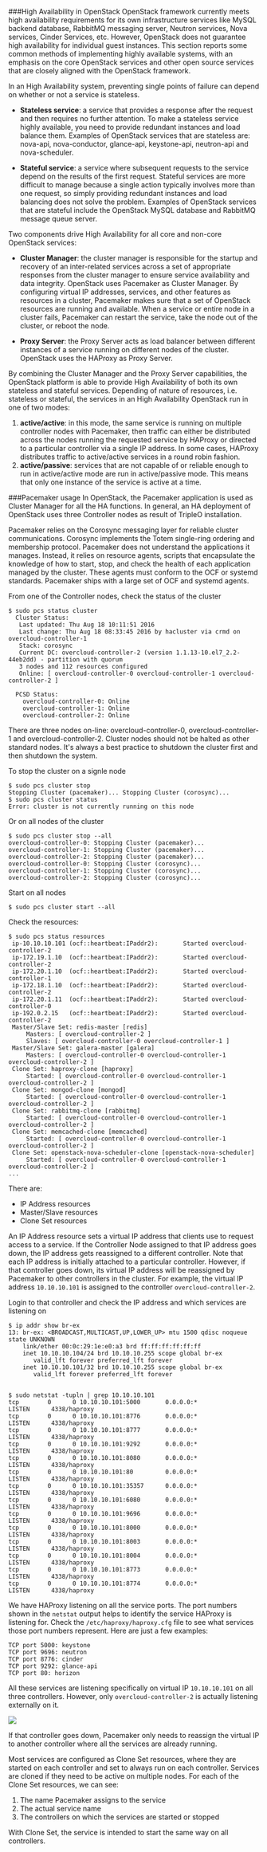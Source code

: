 ###High Availability in OpenStack
OpenStack framework currently meets high availability requirements for its own infrastructure services like MySQL backend database, RabbitMQ messaging server, Neutron services, Nova services, Cinder Services, etc. However, OpenStack does not guarantee high availability for individual guest instances. This section reports some common methods of implementing highly available systems, with an emphasis on the core OpenStack services and other open source services that are closely aligned with the OpenStack framework.

In an High Availability system, preventing single points of failure can depend on whether or not a service is stateless.

* **Stateless service**: a service that provides a response after the request and then requires no further attention. To make a stateless service highly available, you need to provide redundant instances and load balance them. Examples of OpenStack services that are stateless are: nova-api, nova-conductor, glance-api, keystone-api, neutron-api and nova-scheduler.

* **Stateful service**: a service where subsequent requests to the service depend on the results of the first request. Stateful services are more difficult to manage because a single action typically involves more than one request, so simply providing redundant instances and load balancing does not solve the problem. Examples of OpenStack services that are stateful include the OpenStack MySQL database and RabbitMQ message queue server.

Two components drive High Availability for all core and non-core OpenStack services:

* **Cluster Manager**: the cluster manager is responsible for the startup and recovery of an inter-related services across a set of appropriate responses from the cluster manager to ensure service availability and data integrity. OpenStack uses Pacemaker as Cluster Manager. By configuring virtual IP addresses, services, and other features as resources in a cluster, Pacemaker makes sure that a set of OpenStack resources are running and available. When a service or entire node in a cluster fails, Pacemaker can restart the service, take the node out of the cluster, or reboot the node. 

* **Proxy Server**: the Proxy Server acts as load balancer between different instances of a service running on different nodes of the cluster. OpenStack uses the HAProxy as Proxy Server.

By combining the Cluster Manager and the Proxy Server capabilities, the OpenStack platform is able to provide High Availability of both its own stateless and stateful services. Depending of nature of resources, i.e. stateless or stateful, the services in an High Availability OpenStack run in one of two modes:

  1. **active/active**: in this mode, the same service is running on multiple controller nodes with Pacemaker, then traffic can either be distributed across the nodes running the requested service by HAProxy or directed to a particular controller via a single IP address. In some cases, HAProxy distributes traffic to active/active services in a round robin fashion.
  2. **active/passive**: services that are not capable of or reliable enough to run in active/active mode are run in active/passive mode. This means that only one instance of the service is active at a time.
  
###Pacemaker usage
In OpenStack, the Pacemaker application is used as Cluster Manager for all the HA functions. In general, an HA deployment of OpenStack uses three Controller nodes as result of TripleO installation.

Pacemaker relies on the Corosync messaging layer for reliable cluster communications. Corosync implements the Totem single-ring ordering and membership protocol. Pacemaker does not understand the applications it manages. Instead, it relies on resource agents, scripts that encapsulate the knowledge of how to start, stop, and check the health of each application managed by the cluster. These agents must conform to the OCF or systemd standards. Pacemaker ships with a large set of OCF and systemd agents.

From one of the Controller nodes, check the status of the cluster

    $ sudo pcs status cluster
      Cluster Status:
       Last updated: Thu Aug 18 10:11:51 2016
       Last change: Thu Aug 18 08:33:45 2016 by hacluster via crmd on overcloud-controller-1
       Stack: corosync
       Current DC: overcloud-controller-2 (version 1.1.13-10.el7_2.2-44eb2dd) - partition with quorum
       3 nodes and 112 resources configured
       Online: [ overcloud-controller-0 overcloud-controller-1 overcloud-controller-2 ]
      
      PCSD Status:
        overcloud-controller-0: Online
        overcloud-controller-1: Online
        overcloud-controller-2: Online

There are three nodes on-line: overcloud-controller-0, overcloud-controller-1 and overcloud-controller-2. Cluster nodes should not be halted as other standard nodes. It's always a best practice to shutdown the cluster first and then shutdown the system.

To stop the cluster on a signle node

    $ sudo pcs cluster stop
    Stopping Cluster (pacemaker)... Stopping Cluster (corosync)...
    $ sudo pcs cluster status
    Error: cluster is not currently running on this node

Or on all nodes of the cluster

    $ sudo pcs cluster stop --all
    overcloud-controller-0: Stopping Cluster (pacemaker)...
    overcloud-controller-1: Stopping Cluster (pacemaker)...
    overcloud-controller-2: Stopping Cluster (pacemaker)...
    overcloud-controller-0: Stopping Cluster (corosync)...
    overcloud-controller-1: Stopping Cluster (corosync)...
    overcloud-controller-2: Stopping Cluster (corosync)...

Start on all nodes

    $ sudo pcs cluster start --all

Check the resources:

    $ sudo pcs status resources
     ip-10.10.10.101 (ocf::heartbeat:IPaddr2):       Started overcloud-controller-2
     ip-172.19.1.10  (ocf::heartbeat:IPaddr2):       Started overcloud-controller-2
     ip-172.20.1.10  (ocf::heartbeat:IPaddr2):       Started overcloud-controller-1
     ip-172.18.1.10  (ocf::heartbeat:IPaddr2):       Started overcloud-controller-2
     ip-172.20.1.11  (ocf::heartbeat:IPaddr2):       Started overcloud-controller-0
     ip-192.0.2.15   (ocf::heartbeat:IPaddr2):       Started overcloud-controller-2
     Master/Slave Set: redis-master [redis]
         Masters: [ overcloud-controller-2 ]
         Slaves: [ overcloud-controller-0 overcloud-controller-1 ]
     Master/Slave Set: galera-master [galera]
         Masters: [ overcloud-controller-0 overcloud-controller-1 overcloud-controller-2 ]
     Clone Set: haproxy-clone [haproxy]
         Started: [ overcloud-controller-0 overcloud-controller-1 overcloud-controller-2 ]
     Clone Set: mongod-clone [mongod]
         Started: [ overcloud-controller-0 overcloud-controller-1 overcloud-controller-2 ]
     Clone Set: rabbitmq-clone [rabbitmq]
         Started: [ overcloud-controller-0 overcloud-controller-1 overcloud-controller-2 ]
     Clone Set: memcached-clone [memcached]
         Started: [ overcloud-controller-0 overcloud-controller-1 overcloud-controller-2 ]
     Clone Set: openstack-nova-scheduler-clone [openstack-nova-scheduler]
         Started: [ overcloud-controller-0 overcloud-controller-1 overcloud-controller-2 ]
    ...

There are:

* IP Address resources
* Master/Slave resources
* Clone Set resources

An IP Address resource sets a virtual IP address that clients use to request access to a service. If the Controller Node assigned to that IP address goes down, the IP address gets reassigned to a different controller. Note that each IP address is initially attached to a particular controller. However, if that controller goes down, its virtual IP address will be reassigned by Pacemaker to other controllers in the cluster. For example, the virtual IP address ``10.10.10.101``  is assigned to the controller ``overcloud-controller-2``.

Login to that controller and check the IP address and which services are listening on

    $ ip addr show br-ex
    13: br-ex: <BROADCAST,MULTICAST,UP,LOWER_UP> mtu 1500 qdisc noqueue state UNKNOWN
        link/ether 00:0c:29:1e:e0:a3 brd ff:ff:ff:ff:ff:ff
        inet 10.10.10.104/24 brd 10.10.10.255 scope global br-ex
           valid_lft forever preferred_lft forever
        inet 10.10.10.101/32 brd 10.10.10.255 scope global br-ex
           valid_lft forever preferred_lft forever


    $ sudo netstat -tupln | grep 10.10.10.101
    tcp        0      0 10.10.10.101:5000       0.0.0.0:*               LISTEN      4338/haproxy
    tcp        0      0 10.10.10.101:8776       0.0.0.0:*               LISTEN      4338/haproxy
    tcp        0      0 10.10.10.101:8777       0.0.0.0:*               LISTEN      4338/haproxy
    tcp        0      0 10.10.10.101:9292       0.0.0.0:*               LISTEN      4338/haproxy
    tcp        0      0 10.10.10.101:8080       0.0.0.0:*               LISTEN      4338/haproxy
    tcp        0      0 10.10.10.101:80         0.0.0.0:*               LISTEN      4338/haproxy
    tcp        0      0 10.10.10.101:35357      0.0.0.0:*               LISTEN      4338/haproxy
    tcp        0      0 10.10.10.101:6080       0.0.0.0:*               LISTEN      4338/haproxy
    tcp        0      0 10.10.10.101:9696       0.0.0.0:*               LISTEN      4338/haproxy
    tcp        0      0 10.10.10.101:8000       0.0.0.0:*               LISTEN      4338/haproxy
    tcp        0      0 10.10.10.101:8003       0.0.0.0:*               LISTEN      4338/haproxy
    tcp        0      0 10.10.10.101:8004       0.0.0.0:*               LISTEN      4338/haproxy
    tcp        0      0 10.10.10.101:8773       0.0.0.0:*               LISTEN      4338/haproxy
    tcp        0      0 10.10.10.101:8774       0.0.0.0:*               LISTEN      4338/haproxy


We have HAProxy listening on all the service ports. The port numbers shown in the ``netstat`` output helps to identify the service HAProxy is listening for. Check the ``/etc/haproxy/haproxy.cfg`` file to see what services those port numbers represent. Here are just a few examples:

    TCP port 5000: keystone
    TCP port 9696: neutron
    TCP port 8776: cinder
    TCP port 9292: glance-api
    TCP port 80: horizon

All these services are listening specifically on virtual IP ``10.10.10.101`` on all three controllers. However, only ``overcloud-controller-2`` is actually listening externally on it.

![](../img/haproxy.png?raw=true)

If that controller goes down, Pacemaker only needs to reassign the virtual IP to another controller where all the services are already running.

Most services are configured as Clone Set resources, where they are started on each controller and set to always run on each controller. Services are cloned if they need to be active on multiple nodes. For each of the Clone Set resources, we can see:

1. The name Pacemaker assigns to the service
2. The actual service name
3. The controllers on which the services are started or stopped

With Clone Set, the service is intended to start the same way on all controllers.





